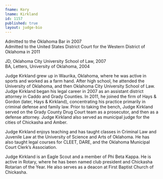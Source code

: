 ```yaml
---
fname: Kory
lname: Kirkland
id: 1157
published: true
layout: judge-bio
---
```

Admitted to the Oklahoma Bar in 2007   
Admitted to the United States District Court for the Western District of Oklahoma in 2011

JD, Oklahoma City University School of Law, 2007  
BA, Letters, University of Oklahoma, 2004

Judge Kirkland grew up in Waurika, Oklahoma, where he was active in sports and worked as a farm hand. After high school, he attended the University of Oklahoma, and then Oklahoma City University School of Law. Judge Kirkland began his legal career in 2007 as an assistant district attorney in Caddo and Grady Counties. In 2011, he joined the firm of Hays & Gordon (later, Hays & Kirkland), concentrating his practice primarily in criminal defense and family law. Prior to taking the bench, Judge Kirkland served on the Grady County Drug Court team as a prosecutor, and then as a defense attorney. Judge Kirkland also served as municipal judge for the cities of Chickasha and Amber.

Judge Kirkland enjoys teaching and has taught classes in Criminal Law and Juvenile Law at the University of Science and Arts of Oklahoma. He has also taught legal courses for CLEET, DARE, and the Oklahoma Municipal Court Clerk’s Association. 

Judge Kirkland is an Eagle Scout and a member of Phi Beta Kappa. He is active in Rotary, where he has been named club president and Chickasha Rotarian of the Year. He also serves as a deacon at First Baptist Church of Chickasha. 
